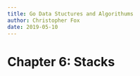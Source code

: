 ```yaml
---
title: Go Data Stuctures and Algorithums
author: Christopher Fox
date: 2019-05-10
---
```


Chapter 6: Stacks
=================